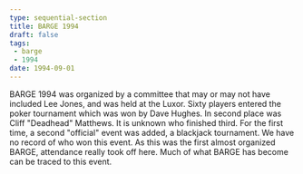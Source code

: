 ```yaml
---
type: sequential-section
title: BARGE 1994
draft: false
tags:
 - barge
 - 1994
date: 1994-09-01
---
```


BARGE 1994 was organized by a committee that may or may not have included Lee
Jones, and was held at the Luxor.  Sixty players entered the poker tournament
which was won by Dave Hughes. In second place was Cliff &quot;Deadhead&quot;
Matthews. It is unknown who finished third. For the first time, a second
&quot;official&quot; event was added, a blackjack tournament. We have no record
of who won this event. As this was the first almost organized BARGE, attendance
really took off here. Much of what BARGE has become can be traced to this
event.
